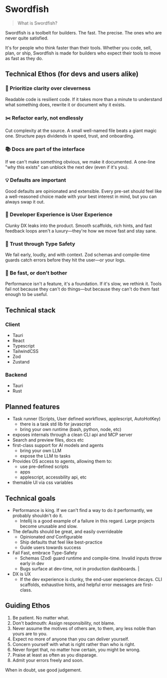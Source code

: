 # Swordfish

> What is Swordfish?

Swordfish is a toolbelt for builders. The fast. The precise. The ones who are never quite satisfied.

It's for people who think faster than their tools.
Whether you code, sell, plan, or ship, Swordfish is made for builders who expect their tools to move as fast as they do.

## Technical Ethos (for devs and users alike)

### 🧠 Prioritize clarity over cleverness
Readable code is resilient code. If it takes more than a minute to understand what something does, rewrite it or document why it exists.

### ✂️ Refactor early, not endlessly
Cut complexity at the source. A small well-named file beats a giant magic one. Structure pays dividends in speed, trust, and onboarding.

### 📚 Docs are part of the interface
If we can't make something obvious, we make it documented. A one-line "why this exists" can unblock the next dev (even if it's you).

### 💡 Defaults are important
Good defaults are opinionated and extensible. Every pre-set should feel like a well-reasoned choice made with your best interest in mind, but you can always swap it out.

### 🚀 Developer Experience is User Experience
Clunky DX leaks into the product. Smooth scaffolds, rich hints, and fast feedback loops aren't a luxury—they're how we move fast and stay sane.

### 🔐 Trust through Type Safety
We fail early, loudly, and with context. Zod schemas and compile-time guards catch errors before they hit the user—or your logs.

### 🧭 Be fast, or don't bother
Performance isn't a feature, it's a foundation. If it's slow, we rethink it. Tools fail not because they can't do things—but because they can't do them fast enough to be useful.

## Technical stack

### Client
- Tauri
- React
- Typescript
- TailwindCSS
- Zod
- Zustand

### Backend
- Tauri
- Rust

## Planned features

- Task runner (Scripts, User defined workflows, applescript, AutoHotKey)
  - there is a task std lib for javascript
  - bring your own runtime (bash, python, node, etc)
- exposes internals through a clean CLI api and MCP server
- Search and preview files, docs etc
- first-class support for AI models and agents
  - bring your own LLM
  - expose the LLM to tasks
- Provides OS access to agents, allowing them to:
  - use pre-defined scripts
  - apps
  - applescript, accessbility api, etc
- themable UI via css variables

## Technical goals

- Performance is king. If we can't find a way to do it performantly, we probably shouldn't do it.
  - Intellij is a good example of a failure in this regard. Large projects become unusable and slow.
- The defaults should be great, and easily overrideable
  - Opinionated *and* Configurable
  - Ship defaults that feel like best-practice
  - Guide users towards success
- Fail Fast, embrace Type-Safety
  - Schemas (Zod) guard runtime and compile-time. Invalid inputs throw early in dev
  - Bugs surface at dev-time, not in production dashboards. |
- DX is UX
  - If the dev experience is clunky, the end-user experience decays. CLI scaffolds, exhaustive hints, and helpful error messages are first-class.


## Guiding Ethos

1. Be patient. No matter what.
2. Don't badmouth: Assign responsibility, not blame.
3. Never assume the motives of others are, to them, any less noble than yours are to you.
4. Expect no more of anyone than you can deliver yourself.
5. Concern yourself with what is right rather than who is right.
6. Never forget that, no matter how certain, you might be wrong.
7. Praise at least as often as you disparage.
8. Admit your errors freely and soon.

When in doubt, use good judgement.

